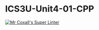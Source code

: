 # ICS3U-Unit4-01-CPP
[![Mr Coxall's Super Linter](https://github.com/zaida-hammmel2108/ICS3U-Unit4-01-CPP/workflows/Mr%20Coxall's%20Super%20Linter/badge.svg)](https://github.com/zaida-hammmel2108/ICS3U-Unit4-01-CPP/actions/)
